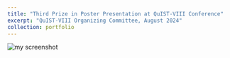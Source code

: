 ```yaml
---
title: "Third Prize in Poster Presentation at QuIST-VIII Conference"
excerpt: "QuIST-VIII Organizing Committee, August 2024"
collection: portfolio
---
```


![my screenshot](/images/20240804.png)
